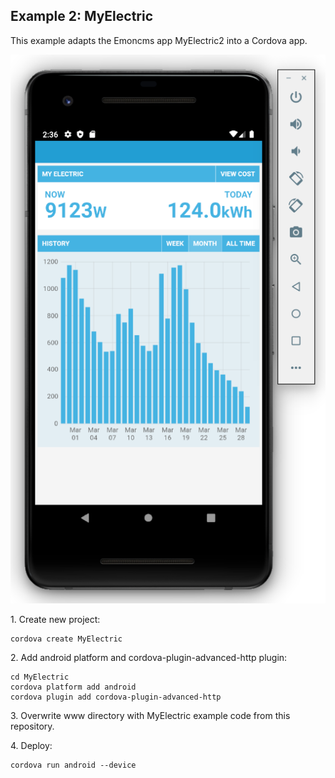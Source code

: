 ## Example 2: MyElectric

This example adapts the Emoncms app MyElectric2 into a Cordova app.

![myelectric.png](myelectric.png)

1\. Create new project:

    cordova create MyElectric

2\. Add android platform and cordova-plugin-advanced-http plugin:

    cd MyElectric
    cordova platform add android
    cordova plugin add cordova-plugin-advanced-http

3\. Overwrite www directory with MyElectric example code from this repository.
    
4\. Deploy:

    cordova run android --device
